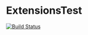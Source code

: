 # ExtensionsTest

[![Build Status](https://github.com/MyExampleOrg/ExtensionsTest.jl/actions/workflows/CI.yml/badge.svg?branch=master)](https://github.com/MyExampleOrg/ExtensionsTest.jl/actions/workflows/CI.yml?query=branch%3Amaster)
